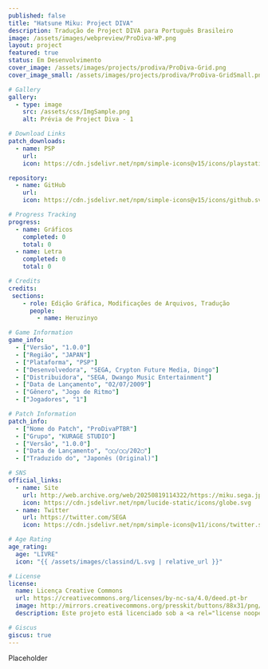 ```yaml
---
published: false
title: "Hatsune Miku: Project DIVA"
description: Tradução de Project DIVA para Português Brasileiro
image: /assets/images/webpreview/ProDiva-WP.png
layout: project
featured: true
status: Em Desenvolvimento
cover_image: /assets/images/projects/prodiva/ProDiva-Grid.png
cover_image_small: /assets/images/projects/prodiva/ProDiva-GridSmall.png

# Gallery
gallery:
  - type: image
    src: /assets/css/ImgSample.png
    alt: Prévia de Project Diva - 1

# Download Links
patch_downloads:
  - name: PSP
    url:
    icon: https://cdn.jsdelivr.net/npm/simple-icons@v15/icons/playstation.svg

repository:
  - name: GitHub
    url:
    icon: https://cdn.jsdelivr.net/npm/simple-icons@v15/icons/github.svg

# Progress Tracking
progress:
  - name: Gráficos
    completed: 0
    total: 0
  - name: Letra
    completed: 0
    total: 0

# Credits
credits:
 sections:
    - role: Edição Gráfica, Modificações de Arquivos, Tradução
      people:
        - name: Heruzinyo

# Game Information
game_info:
  - ["Versão", "1.0.0"]
  - ["Região", "JAPAN"]
  - ["Plataforma", "PSP"]
  - ["Desenvolvedora", "SEGA, Crypton Future Media, Dingo"]
  - ["Distribuidora", "SEGA, Dwango Music Entertainment"]
  - ["Data de Lançamento", "02/07/2009"]
  - ["Gênero", "Jogo de Ritmo"]
  - ["Jogadores", "1"]

# Patch Information
patch_info:
  - ["Nome do Patch", "ProDivaPTBR"]
  - ["Grupo", "KURAGE STUDIO"]
  - ["Versão", "1.0.0"]
  - ["Data de Lançamento", "◯◯/◯◯/202◯"]
  - ["Traduzido do", "Japonês (Original)"]

# SNS
official_links:
  - name: Site
    url: http://web.archive.org/web/20250819114322/https://miku.sega.jp/pjd/
    icon: https://cdn.jsdelivr.net/npm/lucide-static/icons/globe.svg
  - name: Twitter
    url: https://twitter.com/SEGA
    icon: https://cdn.jsdelivr.net/npm/simple-icons@v11/icons/twitter.svg

# Age Rating
age_rating:
  age: "LIVRE"
  icon: "{{ /assets/images/classind/L.svg | relative_url }}"

# License
license:
  name: Licença Creative Commons
  url: https://creativecommons.org/licenses/by-nc-sa/4.0/deed.pt-br
  image: http://mirrors.creativecommons.org/presskit/buttons/88x31/png/by-nc-sa.png
  description: Este projeto está licenciado sob a <a rel="license noopener noreferrer" href="https://creativecommons.org/licenses/by-nc-sa/4.0/deed.pt-br" target="_blank">Licença Creative Commons Atribuição-NãoComercial-CompartilhaIgual 4.0 Internacional</a>.

# Giscus
giscus: true
---
```


Placeholder
